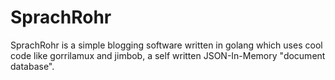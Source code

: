 # SprachRohr

SprachRohr is a simple blogging software written in golang which uses cool code like gorrilamux and jimbob, a self written JSON-In-Memory "document database".
